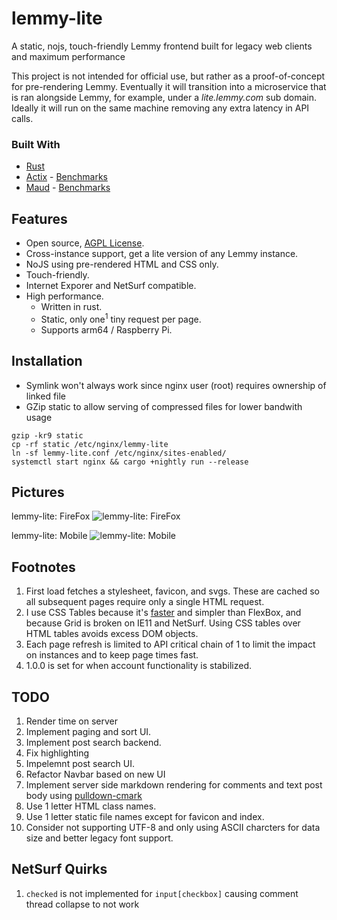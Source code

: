 # lemmy-lite
A static, nojs, touch-friendly Lemmy frontend built for legacy web clients and maximum performance

This project is not intended for official use, but rather as a proof-of-concept for pre-rendering Lemmy. Eventually it will transition into a microservice that is ran alongside Lemmy, for example, under a *lite.lemmy.com* sub domain. Ideally it will run on the same machine removing any extra latency in API calls.

### Built With

- [Rust](https://www.rust-lang.org)
- [Actix](https://actix.rs) - [Benchmarks](https://www.techempower.com/benchmarks/#test=composite)
- [Maud](https://maud.lambda.xyz) - [Benchmarks](https://ironoxidizer.github.io/ironoxidizer/blog/20200623-fastest-templating-engine)

## Features

- Open source, [AGPL License](/LICENSE).
- Cross-instance support, get a lite version of any Lemmy instance.
- NoJS using pre-rendered HTML and CSS only.
- Touch-friendly.
- Internet Exporer and NetSurf compatible.
- High performance.
  - Written in rust.
  - Static, only one<sup>1</sup> tiny request per page.
  - Supports arm64 / Raspberry Pi.
  
## Installation

- Symlink won't always work since nginx user (root) requires ownership of linked file
- GZip static to allow serving of compressed files for lower bandwith usage
```
gzip -kr9 static
cp -rf static /etc/nginx/lemmy-lite
ln -sf lemmy-lite.conf /etc/nginx/sites-enabled/
systemctl start nginx && cargo +nightly run --release
```

## Pictures

lemmy-lite: FireFox
![lemmy-lite: FireFox](https://user-images.githubusercontent.com/60191958/84398555-1872a280-abce-11ea-8e87-a06b3165a77e.png)

lemmy-lite: Mobile
![lemmy-lite: Mobile](https://user-images.githubusercontent.com/60191958/84398664-39d38e80-abce-11ea-862d-d2d5cb98a89b.png)

## Footnotes

1. First load fetches a stylesheet, favicon, and svgs. These are cached so all subsequent pages require only a single HTML request.
2. I use CSS Tables because it's [faster](https://benfrain.com/css-performance-test-flexbox-v-css-table-fight) and simpler than FlexBox, and because Grid is broken on IE11 and NetSurf. Using CSS tables over HTML tables avoids excess DOM objects.
3. Each page refresh is limited to API critical chain of 1 to limit the impact on instances and to keep page times fast.
4. 1.0.0 is set for when account functionality is stabilized.

## TODO

1. Render time on server
2. Implement paging and sort UI.
3. Implement post search backend.
4. Fix highlighting
4. Impelemnt post search UI.
5. Refactor Navbar based on new UI
6. Implement server side markdown rendering for comments and text post body using [pulldown-cmark](https://github.com/raphlinus/pulldown-cmark)
7. Use 1 letter HTML class names.
8. Use 1 letter static file names except for favicon and index.
9. Consider not supporting UTF-8 and only using ASCII charcters for data size and better legacy font support.

## NetSurf Quirks

1. `checked` is not implemented for `input[checkbox]` causing comment thread collapse to not work
